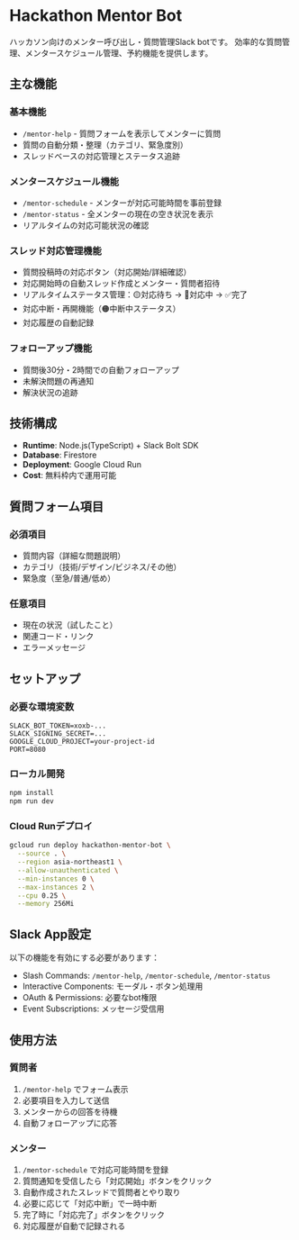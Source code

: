 # Hackathon Mentor Bot

ハッカソン向けのメンター呼び出し・質問管理Slack botです。
効率的な質問管理、メンタースケジュール管理、予約機能を提供します。

## 主な機能

### 基本機能
- `/mentor-help` - 質問フォームを表示してメンターに質問
- 質問の自動分類・整理（カテゴリ、緊急度別）
- スレッドベースの対応管理とステータス追跡

### メンタースケジュール機能
- `/mentor-schedule` - メンターが対応可能時間を事前登録
- `/mentor-status` - 全メンターの現在の空き状況を表示
- リアルタイムの対応可能状況の確認

### スレッド対応管理機能
- 質問投稿時の対応ボタン（対応開始/詳細確認）
- 対応開始時の自動スレッド作成とメンター・質問者招待
- リアルタイムステータス管理：🟡対応待ち → 🔵対応中 → ✅完了
- 対応中断・再開機能（🟠中断中ステータス）
- 対応履歴の自動記録

### フォローアップ機能
- 質問後30分・2時間での自動フォローアップ
- 未解決問題の再通知
- 解決状況の追跡

## 技術構成

- **Runtime**: Node.js(TypeScript) + Slack Bolt SDK
- **Database**: Firestore
- **Deployment**: Google Cloud Run
- **Cost**: 無料枠内で運用可能

## 質問フォーム項目

### 必須項目
- 質問内容（詳細な問題説明）
- カテゴリ（技術/デザイン/ビジネス/その他）
- 緊急度（至急/普通/低め）

### 任意項目
- 現在の状況（試したこと）
- 関連コード・リンク
- エラーメッセージ

## セットアップ

### 必要な環境変数
```
SLACK_BOT_TOKEN=xoxb-...
SLACK_SIGNING_SECRET=...
GOOGLE_CLOUD_PROJECT=your-project-id
PORT=8080
```

### ローカル開発
```bash
npm install
npm run dev
```

### Cloud Runデプロイ
```bash
gcloud run deploy hackathon-mentor-bot \
  --source . \
  --region asia-northeast1 \
  --allow-unauthenticated \
  --min-instances 0 \
  --max-instances 2 \
  --cpu 0.25 \
  --memory 256Mi
```

## Slack App設定

以下の機能を有効にする必要があります：
- Slash Commands: `/mentor-help`, `/mentor-schedule`, `/mentor-status`
- Interactive Components: モーダル・ボタン処理用
- OAuth & Permissions: 必要なbot権限
- Event Subscriptions: メッセージ受信用

## 使用方法

### 質問者
1. `/mentor-help` でフォーム表示
2. 必要項目を入力して送信
3. メンターからの回答を待機
4. 自動フォローアップに応答

### メンター
1. `/mentor-schedule` で対応可能時間を登録
2. 質問通知を受信したら「対応開始」ボタンをクリック
3. 自動作成されたスレッドで質問者とやり取り
4. 必要に応じて「対応中断」で一時中断
5. 完了時に「対応完了」ボタンをクリック
6. 対応履歴が自動で記録される
